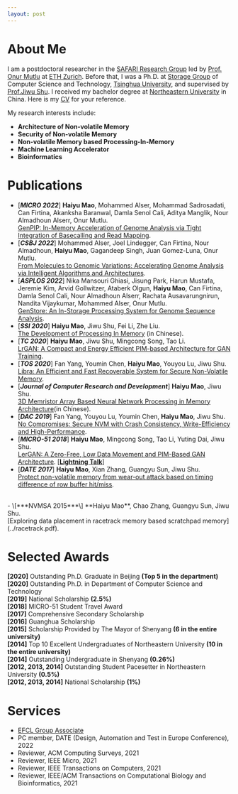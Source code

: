 ```yaml
---
layout: post
---
```


# About Me

I am a postdoctoral researcher in the [SAFARI Research Group](https://safari.ethz.ch/) led by [Prof. Onur Mutlu](http://people.inf.ethz.ch/omutlu/) at [ETH Zurich](https://ethz.ch/en.html). Before that, I was a Ph.D. at [Storage Group](http://storage.cs.tsinghua.edu.cn/) of Computer Science and Technology, [Tsinghua University](http://www.tsinghua.edu.cn/publish/thu2018/index.html), and supervised by [Prof.Jiwu Shu](http://storage.cs.tsinghua.edu.cn/~jiwu-shu/). I received my bachelor degree at [Northeastern University](http://english.neu.edu.cn/) in China. Here is my [CV](../CV.pdf) for your reference.

My research interests include:
- **Architecture of Non-volatile Memory**
- **Security of Non-volatile Memory**
- **Non-volatile Memory based Processing-In-Memory**
- **Machine Learning Accelerator**
- **Bioinformatics**


# Publications
- \[***MICRO 2022***\]  **Haiyu Mao**, Mohammed Alser, Mohammad Sadrosadati, Can Firtina, Akanksha Baranwal, Damla Senol Cali, Aditya Manglik, Nour Almadhoun Alserr, Onur Mutlu. <br> [GenPIP: In-Memory Acceleration of Genome Analysis via Tight Integration of Basecalling and Read Mapping](../genpip.pdf).
- \[***CSBJ 2022***\]  Mohammed Alser, Joel Lindegger, Can Firtina, Nour Almadhoun, **Haiyu Mao**, Gagandeep Singh, Juan Gomez-Luna, Onur Mutlu. <br> [From Molecules to Genomic Variations: Accelerating Genome Analysis via Intelligent Algorithms and Architectures](../genanalysis.pdf).
- \[***ASPLOS 2022***\]  Nika Mansouri Ghiasi, Jisung Park, Harun Mustafa, Jeremie Kim, Arvid Gollwitzer, Ataberk Olgun, **Haiyu Mao**, Can Firtina, Damla Senol Cali, Nour Almadhoun Alserr, Rachata Ausavarungnirun, Nandita Vijaykumar, Mohammed Alser, Onur Mutlu. <br> [GenStore: An In-Storage Processing System for Genome Sequence Analysis](../genstore.pdf).
- \[***SSI 2020***\]  **Haiyu Mao**, Jiwu Shu, Fei Li, Zhe Liu. <br> [The Development of Processing In Memory](../pimsurvey.pdf) (in Chinese).
- \[***TC 2020***\]  **Haiyu Mao**, Jiwu Shu, Mingcong Song, Tao Li. <br> [LrGAN: A Compact and Energy Efficient PIM-based Architecture for GAN Training](../LrGAN.pdf).
- \[***TOS 2020***\]  Fan Yang, Youmin Chen, **Haiyu Mao**, Youyou Lu, Jiwu Shu. <br> [Libra: An Efficient and Fast Recoverable System for Secure Non-Volatile Memory](../Libra.pdf).
- \[***Journal of Computer Research and Development***\]  **Haiyu Mao**, Jiwu Shu. <br> [3D Memristor Array Based Neural Network Processing in Memory Architecture](../3dmemristor.pdf)(in Chinese).
- \[***DAC 2019***\]  Fan Yang, Youyou Lu, Youmin Chen, **Haiyu Mao**, Jiwu Shu. <br> [No Compromises: Secure NVM with Crash Consistency, Write-Efficiency and High-Performance](../SecureNVM.pdf).
- \[***MICRO-51 2018***\]  **Haiyu Mao**, Mingcong Song, Tao Li, Yuting Dai, Jiwu Shu. <br> [LerGAN: A Zero-Free, Low Data Movement and PIM-Based GAN Architecture](../lergan.pdf).
 \[[**Lightning Talk**](https://www.youtube.com/watch?v=dmsGaoJKbAU)\]<br>
- \[***DATE 2017***\]  **Haiyu Mao**, Xian Zhang, Guangyu Sun, Jiwu Shu. <br> [Protect non-volatile memory from wear-out attack based on timing difference of row buffer hit/miss](../wearout.pdf).
<br>
- \[***NVMSA 2015***\]  **Haiyu Mao**, Chao Zhang, Guangyu Sun, Jiwu Shu. <br> [Exploring data placement in racetrack memory based scratchpad memory](../racetrack.pdf).
<br>

# Selected Awards
**\[2020\]** Outstanding Ph.D. Graduate in Beijing **(Top 5 in the department)** <br>
**\[2020\]** Outstanding Ph.D. in Department of Computer Science and Technology <br>
**\[2019\]** National Scholarship **(2.5%)** <br>
**\[2018\]** MICRO-51 Student Travel Award <br>
**\[2017\]** Comprehensive Secondary Scholarship <br>
**\[2016\]** Guanghua Scholarship <br>
**\[2015\]** Scholarship Provided by The Mayor of Shenyang **(6 in the entire university)** <br>
**\[2014\]** Top 10 Excellent Undergraduates of Northeastern University **(10 in the entire university)** <br>
**\[2014\]** Outstanding Undergraduate in Shenyang **(0.26%)** <br>
**\[2012, 2013, 2014\]** Outstanding Student Pacesetter in Northeastern University **(0.5%)** <br>
**\[2012, 2013, 2014\]** National Scholarship **(1%)** <br>

# Services
- [EFCL Group Associate](https://efcl.ethz.ch/people/group-associates.html)
- PC member, DATE (Design, Automation and Test in Europe Conference), 2022
- Reviewer, ACM Computing Surveys, 2021
- Reviewer, IEEE Micro, 2021
- Reviewer, IEEE Transactions on Computers, 2021
- Reviewer, IEEE/ACM Transactions on Computational Biology and Bioinformatics, 2021
